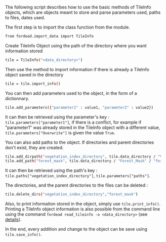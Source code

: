 The following script describes how to use the basic methods of TileInfo objects, which are objects meant to store and parse parameters used, paths to files, dates used.

The first step is to import the class function from the module.
```bash
from fordead.import_data import TileInfo
```
Create TileInfo Object using the path of the directory where you want information stored
```bash
tile = TileInfo("<data_directory>")
```
Then use the method to import information if there is already a TileInfo object saved in the directory
```bash
tile = tile.import_info()
```
You can then add parameters used to the object, in the form of a dictionnary.
```bash
tile.add_parameters({"parameter1" : value1, "parameter2" : value2})
```
It can then be retrieved using the parameter's key : `tile.parameters["parameter1"]`, if there is a conflict, for example if "parameter1" was already stored in the TileInfo object with a different value, `tile.parameters["Overwrite"]` is given the value `True`.

You can also add paths to the object. If directories and parent directories don't exist, they are created.
```bash
tile.add_dirpath("vegetation_index_directory", tile.data_directory / "VegetationIndex") #Adding path to a directory
tile.add_path("forest_mask", tile.data_directory / "Forest_Mask" / "forest_mask.tif") #Adding path to a file
```
It can then be retrieved using the path's key : `tile.paths["vegetation_index_directory"]`, `tile.parameters["paths"]`.

The directories, and the parent directories to the files can be deleted :
```bash
tile.delete_dirs("vegetation_index_directory","forest_mask")
```
Also, to print information stored in the object, simply use `tile.print_info()`.
Printing a TileInfo object information is also possible from the command line using the command `fordead read_tileinfo -o <data_directory>` (see [details](https://fordead.gitlab.io/fordead_package/docs/cli/#fordead-read_tileinfo)).

In the end, every addition and change to the object can be save using `tile.save_info()`.
